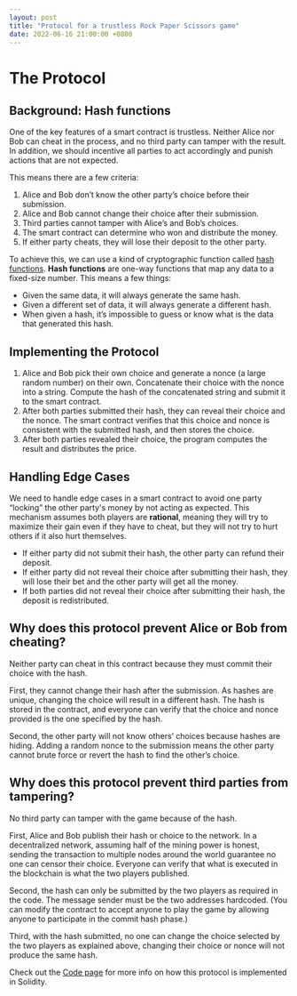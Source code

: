```yaml
---
layout: post
title: "Protocol for a trustless Rock Paper Scissors game"
date: 2022-06-16 21:00:00 +0800
---
```


# The Protocol

## Background: Hash functions

One of the key features of a smart contract is trustless. Neither Alice nor Bob can cheat in the process, and no third party can tamper with the result. In addition, we should incentive all parties to act accordingly and punish actions that are not expected.

This means there are a few criteria:

1. Alice and Bob don’t know the other party’s choice before their submission.
2. Alice and Bob cannot change their choice after their submission.
3. Third parties cannot tamper with Alice’s and Bob’s choices.
4. The smart contract can determine who won and distribute the money.
5. If either party cheats, they will lose their deposit to the other party.

To achieve this, we can use a kind of cryptographic function called [hash functions](https://en.wikipedia.org/wiki/Hash_function). **Hash functions** are one-way functions that map any data to a fixed-size number. This means a few things:

- Given the same data, it will always generate the same hash.
- Given a different set of data, it will always generate a different hash.
- When given a hash, it’s impossible to guess or know what is the data that generated this hash.

## Implementing the Protocol

1. Alice and Bob pick their own choice and generate a nonce (a large random number) on their own. Concatenate their choice with the nonce into a string. Compute the hash of the concatenated string and submit it to the smart contract.
2. After both parties submitted their hash, they can reveal their choice and the nonce. The smart contract verifies that this choice and nonce is consistent with the submitted hash, and then stores the choice.
3. After both parties revealed their choice, the program computes the result and distributes the price.

## Handling Edge Cases

We need to handle edge cases in a smart contract to avoid one party “locking” the other party's money by not acting as expected. This mechanism assumes both players are **rational**, meaning they will try to maximize their gain even if they have to cheat, but they will not try to hurt others if it also hurt themselves.

- If either party did not submit their hash, the other party can refund their deposit.
- If either party did not reveal their choice after submitting their hash, they will lose their bet and the other party will get all the money.
- If both parties did not reveal their choice after submitting their hash, the deposit is redistributed.

## Why does this protocol prevent Alice or Bob from cheating?

Neither party can cheat in this contract because they must commit their choice with the hash.

First, they cannot change their hash after the submission. As hashes are unique, changing the choice will result in a different hash. The hash is stored in the contract, and everyone can verify that the choice and nonce provided is the one specified by the hash.

Second, the other party will not know others’ choices because hashes are hiding. Adding a random nonce to the submission means the other party cannot brute force or revert the hash to find the other’s choice.

## Why does this protocol prevent third parties from tampering?

No third party can tamper with the game because of the hash.

First, Alice and Bob publish their hash or choice to the network. In a decentralized network, assuming half of the mining power is honest, sending the transaction to multiple nodes around the world guarantee no one can censor their choice. Everyone can verify that what is executed in the blockchain is what the two players published.

Second, the hash can only be submitted by the two players as required in the code. The message sender must be the two addresses hardcoded. (You can modify the contract to accept anyone to play the game by allowing anyone to participate in the commit hash phase.)

Third, with the hash submitted, no one can change the choice selected by the two players as explained above, changing their choice or nonce will not produce the same hash.

Check out the [Code page][code-page] for more info on how this protocol is implemented in Solidity.

[code-page]: /2022/06/16/code.html
